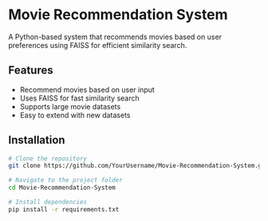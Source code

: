 # Movie Recommendation System

A Python-based system that recommends movies based on user preferences using FAISS for efficient similarity search.

## Features

- Recommend movies based on user input
- Uses FAISS for fast similarity search
- Supports large movie datasets
- Easy to extend with new datasets

## Installation

```bash
# Clone the repository
git clone https://github.com/YourUsername/Movie-Recommendation-System.git

# Navigate to the project folder
cd Movie-Recommendation-System

# Install dependencies
pip install -r requirements.txt
